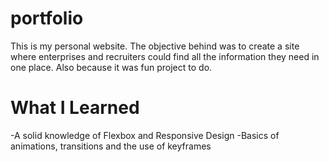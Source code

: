 # portfolio
This is my personal website. The objective behind was to create a site where enterprises and recruiters could find all the information they need in one place. Also because it was fun project to do.

# What I Learned


-A solid knowledge of Flexbox and Responsive Design
-Basics of animations, transitions and the use of keyframes
